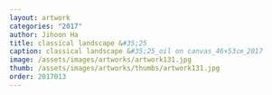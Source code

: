 ```yaml
---
layout: artwork 
categories: "2017" 
author: Jihoon Ha 
title: classical landscape &#35;25 
caption: classical landscape &#35;25_oil on canvas_46×53㎝_2017 
image: /assets/images/artworks/artwork131.jpg 
thumb: /assets/images/artworks/thumbs/artwork131.jpg 
order: 2017013 
---
```

